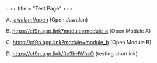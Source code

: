 +++
title = "Test Page"
+++

A. <a href="jawalan://open">jawalan://open</a> (Open Jawalan)

B. <a href="https://cf9n.app.link?module=module_a">https://cf9n.app.link?module=module_a</a> (Open Module A)

C. <a href="https://cf9n.app.link?module=module_b">https://cf9n.app.link?module=module_b</a> (Open Module B)

D. <a href="https://cf9n.app.link/ftc3hHWhkO">https://cf9n.app.link/ftc3hHWhkO</a> (testing shortlink)




